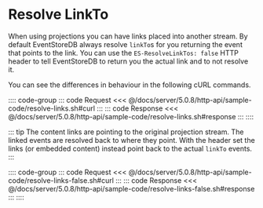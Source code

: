 # Resolve LinkTo

When using projections you can have links placed into another stream. By default EventStoreDB always resolve `linkTo`s for you returning the event that points to the link. You can use the `ES-ResolveLinkTos: false` HTTP header to tell EventStoreDB to return you the actual link and to not resolve it.

You can see the differences in behaviour in the following cURL commands.

:::: code-group
::: code Request
<<< @/docs/server/5.0.8/http-api/sample-code/resolve-links.sh#curl
:::
::: code Response
<<< @/docs/server/5.0.8/http-api/sample-code/resolve-links.sh#response
:::
::::

::: tip
The content links are pointing to the original projection stream. The linked events are resolved back to where they point. With the header set the links (or embedded content) instead point back to the actual `linkTo` events.
:::

:::: code-group
::: code Request
<<< @/docs/server/5.0.8/http-api/sample-code/resolve-links-false.sh#curl
:::
::: code Response
<<< @/docs/server/5.0.8/http-api/sample-code/resolve-links-false.sh#response
:::
::::
